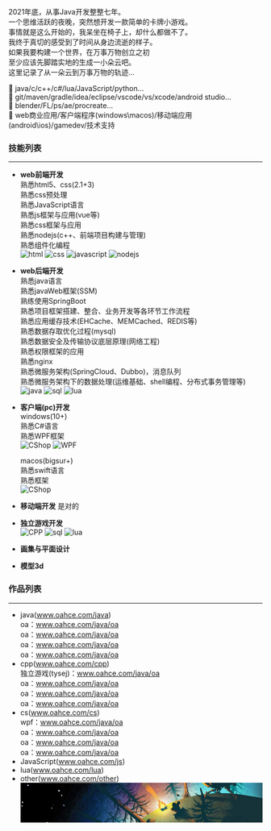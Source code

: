 2021年底，从事Java开发整整七年。  
一个思维活跃的夜晚，突然想开发一款简单的卡牌小游戏。  
事情就是这么开始的，我呆坐在椅子上，却什么都做不了。  
我终于真切的感受到了时间从身边流逝的样子。  
如果我要构建一个世界，在万事万物创立之初  
至少应该先脚踏实地的生成一小朵云吧。  
这里记录了从一朵云到万事万物的轨迹...

🔔 java/c/c++/c#/lua/JavaScript/python...  
👟 git/maven/gradle/idea/eclipse/vscode/vs/xcode/android studio...  
👟 blender/FL/ps/ae/procreate...  
🏡 web商业应用/客户端程序(windows\macos)/移动端应用(android\ios)/gamedev/技术支持  

### 技能列表
---
- **web前端开发**  
  熟悉html5、css(2.1+3)  
  熟悉css预处理  
  熟悉JavaScript语言  
  熟悉js框架与应用(vue等)  
  熟悉css框架与应用  
  熟悉nodejs(c++、前端项目构建与管理)  
  熟悉组件化编程  
  ![html](https://img.shields.io/reddit/subreddit-subscribers/html?color=9932CC&label=html&style=flat-square)
  ![css](https://img.shields.io/reddit/subreddit-subscribers/css?color=7B68EE&label=css&style=flat-square)
  ![javascript](https://img.shields.io/reddit/subreddit-subscribers/JavaScript?color=008B8B&label=JavaScript&style=flat-square)
  ![nodejs](https://img.shields.io/reddit/subreddit-subscribers/nodejs?color=90EE90&label=nodejs&style=flat-square)  
  
- **web后端开发**  
  熟悉java语言  
  熟悉javaWeb框架(SSM)  
  熟练使用SpringBoot  
  熟悉项目框架搭建、整合、业务开发等各环节工作流程  
  熟悉应用缓存技术(EHCache、MEMCached、REDIS等)  
  熟悉数据存取优化过程(mysql)  
  熟悉数据安全及传输协议底层原理(网络工程)  
  熟悉权限框架的应用  
  熟悉nginx  
  熟悉微服务架构(SpringCloud、Dubbo)，消息队列  
  熟悉微服务架构下的数据处理(运维基础、shell编程、分布式事务管理等)  
  ![java](https://img.shields.io/reddit/subreddit-subscribers/java?color=9932CC&label=java&style=flat-square)
  ![sql](https://img.shields.io/reddit/subreddit-subscribers/mysql?color=90EE90&label=mysql&style=flat-square)
  ![lua](https://img.shields.io/reddit/subreddit-subscribers/JavaScript?color=008B8B&label=JavaScript&style=flat-square)  
  
- **客户端(pc)开发**  
  windows(10+)  
  熟悉C#语言  
  熟悉WPF框架  
  ![CShop](https://img.shields.io/badge/-Cshop-E34F26?style=flat-square)
  ![WPF](https://img.shields.io/reddit/subreddit-subscribers/WPF?color=90EE90&label=WPF&style=flat-square)    
  
  macos(bigsur+)  
  熟悉swift语言  
  熟悉框架  
  ![CShop](https://img.shields.io/badge/-Cshop-E34F26?style=flat-square)  
  
- **移动端开发**
  是对的  
  
- **独立游戏开发**  
  ![CPP](https://img.shields.io/reddit/subreddit-subscribers/cpp?color=9932CC&label=cpp&style=flat-square)
  ![sql](https://img.shields.io/reddit/subreddit-subscribers/mysql?color=90EE90&label=mysql&style=flat-square)
  ![lua](https://img.shields.io/reddit/subreddit-subscribers/JavaScript?color=008B8B&label=JavaScript&style=flat-square)  
  
- **画集与平面设计**

- **模型3d**  

### 作品列表
---
- java(www.oahce.com/java)  
  oa：www.oahce.com/java/oa  
  oa：www.oahce.com/java/oa  
  oa：www.oahce.com/java/oa  
  oa：www.oahce.com/java/oa  
- cpp(www.oahce.com/cpp)  
  独立游戏(tysej)：www.oahce.com/java/oa  
  oa：www.oahce.com/java/oa  
  oa：www.oahce.com/java/oa  
  oa：www.oahce.com/java/oa  
- cs(www.oahce.com/cs)  
  wpf：www.oahce.com/java/oa  
  oa：www.oahce.com/java/oa  
  oa：www.oahce.com/java/oa  
  oa：www.oahce.com/java/oa  
- JavaScript(www.oahce.com/js)  
- lua(www.oahce.com/lua)  
- other(www.oahce.com/other)  
![hew](https://raw.githubusercontent.com/oahce/Images4blog/main/oahce-imgs/1.png)  
